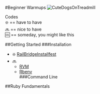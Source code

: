 #Beginner Warmups
![CuteDogsOnTreadmill](https://media.giphy.com/media/13mLwGra9bNEKQ/giphy.gif)

Codes  
:sparkle: == have to have  
:soon: == nice to have  
:cool: == someday, you might like this  

##Getting Started
###Installation
* :sparkle: [RailBridgeInstallfest](http://docs.railsbridge.org/installfest/installfest)  
* :soon: 
  * [RVM](https://rvm.io/)  
  * [Rbenv](https://github.com/sstephenson/rbenv)  
###Command Line

##Ruby Fundamentals

